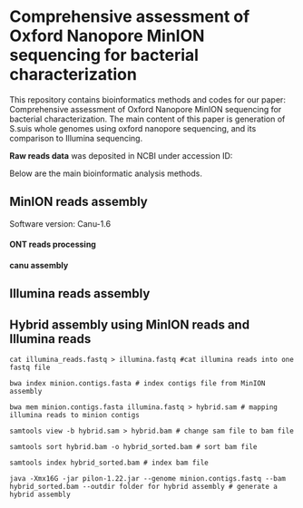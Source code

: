 # Comprehensive assessment of Oxford Nanopore MinION sequencing for bacterial characterization
This repository contains bioinformatics methods and codes for our paper: Comprehensive assessment of Oxford Nanopore MinION sequencing for bacterial characterization. The main content of this paper is generation of S.suis whole genomes using oxford nanopore sequencing, and its comparison to Illumina sequencing.
 
**Raw reads data** was deposited in NCBI under accession ID:

Below are the main bioinformatic analysis methods.

## MinION reads assembly
Software version: Canu-1.6

#### ONT reads processing

#### canu assembly

## Illumina reads assembly

## Hybrid assembly using MinION reads and Illumina reads
```
cat illumina_reads.fastq > illumina.fastq #cat illumina reads into one fastq file

bwa index minion.contigs.fasta # index contigs file from MinION assembly

bwa mem minion.contigs.fasta illumina.fastq > hybrid.sam # mapping illumina reads to minion contigs

samtools view -b hybrid.sam > hybrid.bam # change sam file to bam file

samtools sort hybrid.bam -o hybrid_sorted.bam # sort bam file

samtools index hybrid_sorted.bam # index bam file

java -Xmx16G -jar pilon-1.22.jar --genome minion.contigs.fastq --bam hybrid_sorted.bam --outdir folder for hybrid assembly # generate a hybrid assembly
```

